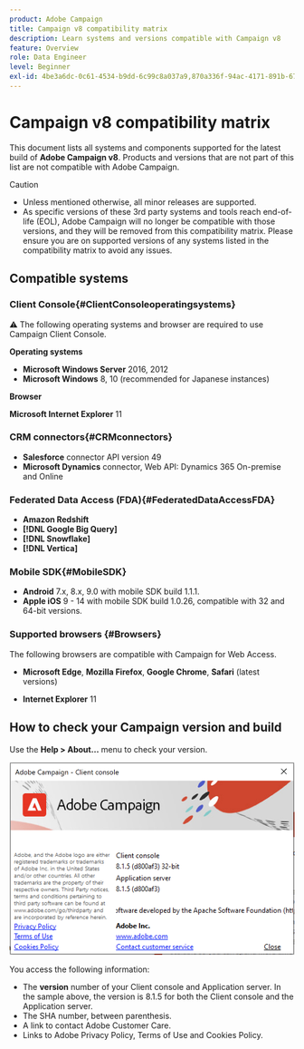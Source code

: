 ```yaml
---
product: Adobe Campaign
title: Campaign v8 compatibility matrix
description: Learn systems and versions compatible with Campaign v8
feature: Overview
role: Data Engineer
level: Beginner
exl-id: 4be3a6dc-0c61-4534-b9dd-6c99c8a037a9,870a336f-94ac-4171-891b-67614feef6ef,bebdd930-c7f6-4629-a489-3c704b33f058,d493e613-eb61-43b1-9c6d-1bd881af0734
---
```

# Campaign v8 compatibility matrix

This document lists all systems and components supported for the latest build of **Adobe Campaign v8**. Products and versions that are not part of this list are not compatible with Adobe Campaign.

>[!CAUTION]
>
>* Unless mentioned otherwise, all minor releases are supported.
>* As specific versions of these 3rd party systems and tools reach end-of-life (EOL), Adobe Campaign will no longer be compatible with those versions, and they will be removed from this compatibility matrix. Please ensure you are on supported versions of any systems listed in the compatibility matrix to avoid any issues.

## Compatible systems

### Client Console{#ClientConsoleoperatingsystems}

:warning: The following operating systems and browser are required to use Campaign Client Console.

**Operating systems**

* **Microsoft Windows Server** 2016, 2012
* **Microsoft Windows** 8, 10 (recommended for Japanese instances)

**Browser**

**Microsoft Internet Explorer** 11

### CRM connectors{#CRMconnectors}

* **Salesforce** connector API version 49
* **Microsoft Dynamics** connector, Web API: Dynamics 365 On-premise and Online

### Federated Data Access (FDA){#FederatedDataAccessFDA}
 
* **Amazon Redshift**
* **[!DNL Google Big Query]**
* **[!DNL Snowflake]**
* **[!DNL Vertica]**

### Mobile SDK{#MobileSDK}

* **Android** 7.x, 8.x, 9.0 with mobile SDK build 1.1.1.
* **Apple iOS** 9 - 14 with mobile SDK build 1.0.26, compatible with 32 and 64-bit versions.

### Supported browsers {#Browsers}

The following browsers are compatible with Campaign for Web Access.

* **Microsoft Edge**, **Mozilla Firefox**, **Google Chrome**, **Safari** (latest versions)

* **Internet Explorer** 11

## How to check your Campaign version and build

Use the **Help > About…** menu to check your version.

![](assets/ac-version.png)

You access the following information:

* The **version** number of your Client console and Application server. In the sample above, the version is 8.1.5 for both the Client console and the Application server.
* The SHA number, between parenthesis.
* A link to contact Adobe Customer Care.
* Links to Adobe Privacy Policy, Terms of Use and Cookies Policy.
